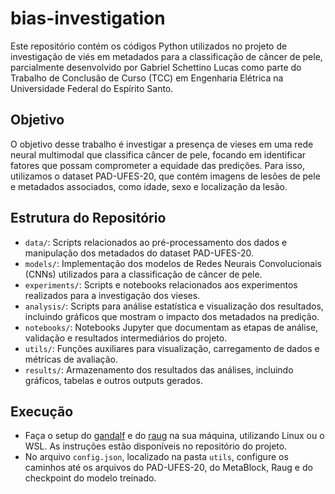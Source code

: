 # bias-investigation

Este repositório contém os códigos Python utilizados no projeto de investigação de viés em metadados para a classificação de câncer de pele, parcialmente desenvolvido por Gabriel Schettino Lucas como parte do Trabalho de Conclusão de Curso (TCC) em Engenharia Elétrica na Universidade Federal do Espírito Santo.

## Objetivo

O objetivo desse trabalho é investigar a presença de vieses em uma rede neural multimodal que classifica câncer de pele, focando em identificar fatores que possam comprometer a equidade das predições. Para isso, utilizamos o dataset PAD-UFES-20, que contém imagens de lesões de pele e metadados associados, como idade, sexo e localização da lesão.

## Estrutura do Repositório

- `data/`: Scripts relacionados ao pré-processamento dos dados e manipulação dos metadados do dataset PAD-UFES-20.
- `models/`: Implementação dos modelos de Redes Neurais Convolucionais (CNNs) utilizados para a classificação de câncer de pele.
- `experiments/`: Scripts e notebooks relacionados aos experimentos realizados para a investigação dos vieses.
- `analysis/`: Scripts para análise estatística e visualização dos resultados, incluindo gráficos que mostram o impacto dos metadados na predição.
- `notebooks/`: Notebooks Jupyter que documentam as etapas de análise, validação e resultados intermediários do projeto.
- `utils/`: Funções auxiliares para visualização, carregamento de dados e métricas de avaliação.
- `results/`: Armazenamento dos resultados das análises, incluindo gráficos, tabelas e outros outputs gerados.

## Execução

- Faça o setup do [gandalf](https://github.com/life-ufes/gandalf) e do [raug](https://github.com/paaatcha/raug) na sua máquina, utilizando Linux ou o WSL. As instruções estão disponíveis no repositório do projeto.
- No arquivo `config.json`, localizado na pasta `utils`, configure os caminhos até os arquivos do PAD-UFES-20, do MetaBlock, Raug e do checkpoint do modelo treinado.